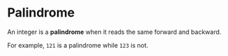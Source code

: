 # Palindrome

An integer is a **palindrome** when it reads the same forward and backward.

For example, `121` is a palindrome while `123` is not.